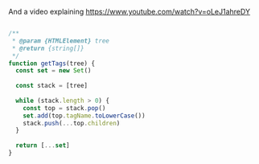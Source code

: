 And a video explaining https://www.youtube.com/watch?v=oLeJ1ahreDY

```js

/**
 * @param {HTMLElement} tree
 * @return {string[]}
 */
function getTags(tree) {
  const set = new Set()
  
  const stack = [tree]
  
  while (stack.length > 0) {
    const top = stack.pop()
    set.add(top.tagName.toLowerCase())
    stack.push(...top.children)
  }
  
  return [...set]
}
```
